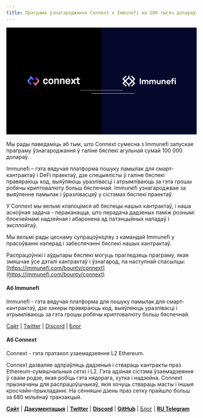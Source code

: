 ```yaml
---
title: Праграма ўзнагароджання Connext x Immunefi на 100 тысяч долараў
---
```

  

![](/blog/15/1.png)

Мы рады паведаміць аб тым, што Connext сумесна з Immunefi запускае праграму ўзнагароджання ў галіне бяспекі агульнай сумай 100 000 долараў.

Immunefi – гэта вядучая платформа пошуку памылак для смарт-кантрактаў і DeFi праектаў, дзе спецыялісты ў галіне бяспекі правяраюць код, выяўляюць уразлівасці і атрымліваюць за гэта грошы робячы криптовалюту больш бяспечнай. Immunefi узнагароджвае за выяўленне памылак і ўразлівасцяў у сістэмах бяспекі праектаў.

У Connext мы вельмі клапоцімся аб бяспецы нашых кантрактаў, і наша асноўная задача - пераканацца, што перадача дадзеных паміж рознымі блокчейнамі надзейная і абаронена ад патэнцыйных нападаў і эксплойтаў.

Мы вельмі рады цеснаму супрацоўніцтву з камандай Immunefi у прасоўванні наперад і забеспячэнні бяспекі нашых кантрактаў.

Распрацоўнікі і аўдытары бяспекі могуць прагледзець праграму, якая змяшчае ўсе дэталі кантрактаў і ўзнагарод, па наступнай спасылцы: [https://immunefi.com/bounty/connext](https://immunefi.com/bounty/connext)

  

#### Аб Immunefi

Immunefi - гэта вядучая платформа для пошуку памылак для смарт-кантрактаў, дзе хакеры правяраюць код, выяўляюць уразлівасці і атрымліваюць за гэта грошы робячы криптовалюту больш бяспечнай.

[Сайт](https://immunefi.com/) | [Twitter](https://twitter.com/immunefi) | [Discord](https://discord.com/invite/rpkPDR7pVV) | [Блог](https://medium.com/immunefi)

  

#### Аб Connext

Connext - гэта пратакол узаемадзеяння L2 Ethereum.

Connext дазваляе адпраўляць дадзеныя і ствараць кантракты праз Ethereum-сумяшчальныя сеткі і L2. Гэта адзіная сістэма ўзаемадзеяння ў сваім родзе, якая робіць гэта нядорага, хутка і надзейна. Connext прызначаны для распрацоўшчыкаў, якія хочуць ствараць масты і іншыя кросчэйн-прыкладанні. На сённяшні дзень праз сетку прайшло больш за 680 мільёнаў транзакцый.

[**Сайт**](https://connext.network/) | [**Дакументацыя**](https://docs.connext.network/) | [**Twitter**](https://twitter.com/connextnetwork) | [**Discord**](https://discord.gg/raNmNb5) | [**GitHub**](https://github.com/connext) | [Блог](https://medium.com/connext) | [**RU Telegram**](https://t.me/connext_ru)
